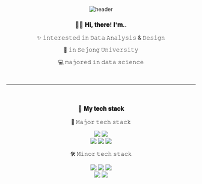 <div align="center">
  
![header](https://capsule-render.vercel.app/api?type=rect&height=300&color=default&text=MinJeong%20Kim&textBg=false&fontColor=ffc0cb&section=header&reversal=false&fontAlign=66&desc=meanvelop&descAlign=90&fontSize=80&descAlignY=62)

<div align="center">
   <h3>👋🏻  𝐇𝐢, 𝐭𝐡𝐞𝐫𝐞! 𝐈'𝐦.. </h3>
   <p>✨ 𝚒𝚗𝚝𝚎𝚛𝚎𝚜𝚝𝚎𝚍 𝚒𝚗 𝙳𝚊𝚝𝚊 𝙰𝚗𝚊𝚕𝚢𝚜𝚒𝚜 & 𝙳𝚎𝚜𝚒𝚐𝚗</p>
   <p>🏫 𝚒𝚗 𝚂𝚎𝚓𝚘𝚗𝚐 𝚄𝚗𝚒𝚟𝚎𝚛𝚜𝚒𝚝𝚢</p>
   <p>💻 𝚖𝚊𝚓𝚘𝚛𝚎𝚍 𝚒𝚗 𝚍𝚊𝚝𝚊 𝚜𝚌𝚒𝚎𝚗𝚌𝚎</p>
</div>
<br><hr><br>

<div align="center">
   <h3>👋  𝐌𝐲 𝐭𝐞𝐜𝐡 𝐬𝐭𝐚𝐜𝐤 </h3>
</div>
<div align="center">
	<p>🔡 𝙼𝚊𝚓𝚘𝚛 𝚝𝚎𝚌𝚑 𝚜𝚝𝚊𝚌𝚔 </p>
	<img src="https://img.shields.io/badge/Python-3776AB?style=flat&logo=Python&logoColor=white" />
  	<img src="https://img.shields.io/badge/Tableau-#E97627?style=flat&logo=Python&logoColor=white" />
	<br>
	<img src="https://img.shields.io/badge/Python-3776AB?style=flat&logo=Python&logoColor=white" />
	<img src="https://img.shields.io/badge/HTML5-E34F26?style=flat&logo=HTML5&logoColor=white" />
	<img src="https://img.shields.io/badge/C++-00599C?style=flat&logo=C++&logoColor=white" />
</div>
<div align=center>
	<p>🛠️ 𝙼𝚒𝚗𝚘𝚛 𝚝𝚎𝚌𝚑 𝚜𝚝𝚊𝚌𝚔 </p>
	<img src="https://img.shields.io/badge/Android Studio-3DDC84?style=flat&logo=Android Studio&logoColor=white" />
	<img src="https://img.shields.io/badge/Xcode-147EFB?style=flat&logo=Xcode&logoColor=white" />
	<img src="https://img.shields.io/badge/Visual Studio Code-007ACC?style=flat&logo=Visual Studio Code&logoColor=white" />
	<br>
	<img src="https://img.shields.io/badge/Eclipse IDE-2C2255?style=flat&logo=Eclipse IDE&logoColor=white" />
	<img src="https://img.shields.io/badge/Visual Studio-5C2D91?style=flat&logo=Visual Studio&logoColor=white" />
	
</div>
